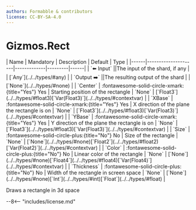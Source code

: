 ```yaml
---
authors: Formabble & contributors
license: CC-BY-SA-4.0
---
```



# Gizmos.Rect

<div class="sh-parameters" markdown="1">
| Name | Mandatory | Description | Default | Type |
|------|---------------------|-------------|---------|------|
| `⬅️ Input` ||The input of the shard, if any | | [`Any`](../../types/#any) |
| `Output ➡️` ||The resulting output of the shard | | [`None`](../../types/#none) |
| `Center` | :fontawesome-solid-circle-xmark:{title="Yes"} Yes  | Starting position of the rectangle | `None` | [`Float3`](../../types/#float3)[`Var(Float3)`](../../types/#contextvar) |
| `XBase` | :fontawesome-solid-circle-xmark:{title="Yes"} Yes  | X direction of the plane the rectangle is on | `None` | [`Float3`](../../types/#float3)[`Var(Float3)`](../../types/#contextvar) |
| `YBase` | :fontawesome-solid-circle-xmark:{title="Yes"} Yes  | Y direction of the plane the rectangle is on | `None` | [`Float3`](../../types/#float3)[`Var(Float3)`](../../types/#contextvar) |
| `Size` | :fontawesome-solid-circle-plus:{title="No"} No  | Size of the rectangle | `None` | [`None`](../../types/#none)[`Float2`](../../types/#float2)[`Var(Float2)`](../../types/#contextvar) |
| `Color` | :fontawesome-solid-circle-plus:{title="No"} No  | Linear color of the rectangle | `None` | [`None`](../../types/#none)[`Float4`](../../types/#float4)[`Var(Float4)`](../../types/#contextvar) |
| `Thickness` | :fontawesome-solid-circle-plus:{title="No"} No  | Width of the rectangle in screen space | `None` | [`None`](../../types/#none)[`Int`](../../types/#int)[`Float`](../../types/#float) |

</div>

Draws a rectangle in 3d space

--8<-- "includes/license.md"

